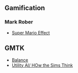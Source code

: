 ## Gamification
### Mark Rober
- [Super Mario Effect](https://www.youtube.com/watch?v=9vJRopau0g0)

## GMTK
- [Balance](https://youtu.be/WXQzdXPTb2A)
- [Utility AI/ HOw the Sims Think](https://www.youtube.com/watch?v=9gf2MT-IOsg)
